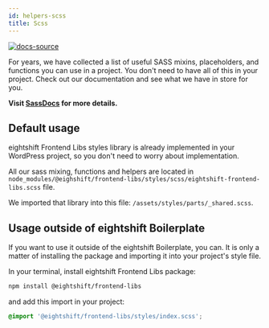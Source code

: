 ```yaml
---
id: helpers-scss
title: Scss
---
```


[![docs-source](https://img.shields.io/badge/source-eightshift--frontend--libs-yellow?style=for-the-badge&logo=javascript&labelColor=2a2a2a)](https://github.com/infinum/eightshift-frontend-libs/tree/develop/blocks/init/src/Blocks/)


For years, we have collected a list of useful SASS mixins, placeholders, and functions you can use in a project. You don't need to have all of this in your project. Check out our documentation and see what we have in store for you.

**Visit [SassDocs](/docs/basics/library) for more details.**

## Default usage

eightshift Frontend Libs styles library is already implemented in your WordPress project, so you don't need to worry about implementation.

All our sass mixing, functions and helpers are located in `node_modules/@eighshift/frontend-libs/styles/scss/eightshift-frontend-libs.scss` file.

We imported that library into this file: `/assets/styles/parts/_shared.scss`.

## Usage outside of eightshift Boilerplate

If you want to use it outside of the eightshift Boilerplate, you can. It is only a matter of installing the package and importing it into your project's style file.

In your terminal, install eightshift Frontend Libs package:

```bash
npm install @eightshift/frontend-libs
```

and add this import in your project:

```scss
@import '@eightshift/frontend-libs/styles/index.scss';
```
